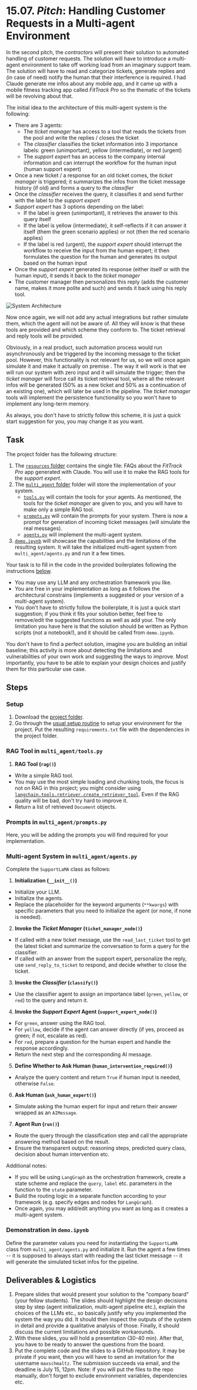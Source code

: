 # 15.07. _Pitch_: Handling Customer Requests in a Multi-agent Environment

In the second pitch, the _contractors_ will present their solution to automated handling of customer requests. The solution will have to introduce a multi-agent environment to take off working load from an imaginary support team. The solution will have to read and categorize tickets, generate replies and (in case of need) notify the human that their interference is required. I had Claude generate me infos about any mobile app, and it came up with a mobile fitness tracking app called _FitTrack Pro_ so the thematic of the tickets will be revolving about that.

The initial idea to the architecture of this multi-agent system is the following:
* There are 3 agents:
    * The _ticket manager_ has access to a tool that reads the tickets from the pool and write the replies / closes the ticket
    * The _classifier_ classifies the ticket information into 3 importance labels: green (unimportant), yellow (intermediate), or red (urgent)
    * The _support expert_ has an access to the company internal information and can interrupt the workflow for the human input (human support expert)
* Once a new ticket / a response for an old ticket comes, the _ticket manager_ is triggered; it summarizes the infos from the ticket message history (if old) and forms a query to the _classifier_
* Once the _classifier_ receives the query, it classifies it and send further with the label to the _support expert_
* _Support expert_ has 3 options depending on the label:
    * If the label is green (unimportant), it retrieves the answer to this query itself
    * If the label is yellow (intermediate), it self-reflects if it can answer it itself (them the green scenario applies) or not (then the red scenario applies)
    * If the label is red (urgent), the _support expert_ should interrupt the workflow to receive the input from the human expert; it then formulates the question for the human and generates its output based on the human input
* Once the _support expert_ generated its response (either itself or with the human input), it sends it back to the _ticket manager_
* The customer manager then personalizes this reply (adds the customer name, makes it more polite and such) and sends it back using his reply tool.

![System Architecture](./architecture.jpg)

Now once again, we will not add any actual integrations but rather simulate them, which the agent will not be aware of. All they will know is that these tools are provided and which scheme they conform to. The ticket retrieval and reply tools will be provided.

Obviously, in a real product, such automation process would run asynchronously and be triggered by the incoming message to the ticket pool. However, this functionality is not relevant for us, so we will once again simulate it and make it actually on premise . The way it will work is that we will run our system with zero input and it will simulate the trigger; then the _ticket manager_ will force call its ticket retrieval tool, where all the relevant infos will be generated (50% as a new ticket and 50% as a continuation of an existing one), which will later be used in the pipeline. The _ticket manager_ tools will implement the persistence functionality so you won't have to implement any long-term memory.

As always, you don't have to strictly follow this scheme, it is just a quick start suggestion for you, you may change it as you want.


## Task

The project folder has the following structure:
1. The [`resources` folder](https://github.com/maxschmaltz/Course-LLM-based-Assistants/tree/main/llm-based-assistants/sessions/block3_wrapup/1507/resources) contains the single file: FAQs about the _FitTrack Pro_ app generated with Claude. You will use it to make the RAG tools for the _support expert_.
2. The [`multi_agent` folder](https://github.com/maxschmaltz/Course-LLM-based-Assistants/tree/main/llm-based-assistants/sessions/block3_wrapup/1507/multi_agent) folder will store the implementation of your system.
    * [`tools.py`](https://github.com/maxschmaltz/Course-LLM-based-Assistants/tree/main/llm-based-assistants/sessions/block3_wrapup/1507/multi_agent/tools.py) will contain the tools for your agents. As mentioned, the tools for the _ticket manager_ are given to you, and you will have to make only a simple RAG tool.
    * [`prompts.py`](https://github.com/maxschmaltz/Course-LLM-based-Assistants/tree/main/llm-based-assistants/sessions/block3_wrapup/1507/multi_agent/prompts.py) will contain the prompts for your system. There is now a prompt for generation of incoming ticket messages (will simulate the real messages).
    * [`agents.py`](https://github.com/maxschmaltz/Course-LLM-based-Assistants/tree/main/llm-based-assistants/sessions/block3_wrapup/1507/multi_agent/agents.py) will implement the multi-agent system.
3. [`demo.ipynb`](https://github.com/maxschmaltz/Course-LLM-based-Assistants/tree/main/llm-based-assistants/sessions/block3_wrapup/1507/demo.ipynb) will showcase the capabilities and the limitations of the resulting system. It will take the initialized multi-agent system from `multi_agent/agents.py` and run it a few times.

Your task is to fill in the code in the provided boilerplates following the instructions [below](#steps).
* You may use any LLM and any orchestration framework you like.
* You are free in your implementation as long as it follows the architectural constrains (implements a suggested or your version of a multi-agent system). 
* You don't have to strictly follow the boilerplate, it is just a quick start suggestion; if you think it fits your solution better, feel free to remove/edit the suggested functions as well as add your. The only limitation you have here is that the solution should be written as Python scripts (not a notebook!), and it should be called from `demo.ipynb`.

You don't have to find a perfect solution, imagine you are building an initial baseline; this activity is more about detecting the limitations and vulnerabilities of your own work and suggesting the ways to improve. Most importantly, you have to be able to explain your design choices and justify them for this particular use case. 


## Steps

### Setup

1. Download the [project folder](https://github.com/maxschmaltz/Course-LLM-based-Assistants/tree/main/llm-based-assistants/sessions/block3_wrapup/1507).
2. Go through the [usual setup routine](https://maxschmaltz.github.io/Course-LLM-based-Assistants/infos/llm_inference_guide/README.html) to setup your environment for the project. Put the resulting `requirements.txt` file with the dependencies in the project folder.

### RAG Tool in `multi_agent/tools.py`

1. **RAG Tool (`rag()`)**
* Write a simple RAG tool.
* You may use the most simple loading and chunking tools, the focus is not on RAG in this project; you might consider using [`langchain.tools.retriever.create_retriever_tool`](https://python.langchain.com/api_reference/core/tools/langchain_core.tools.retriever.create_retriever_tool.html). Even if the RAG quality will be bad, don't try hard to improve it.
* Return a list of retrieved `Document` objects.

### Prompts in `multi_agent/prompts.py`

Here, you will be adding the prompts you will find required for your implementation.

### Multi-agent System in `multi_agent/agents.py`

Complete the `SupportLaMA` class as follows:

1. **Initialization (`__init__()`)**
* Initialize your LLM.
* Initialize the agents.
* Replace the placeholder for the keyword arguments (`**kwargs`) with specific parameters that you need to initialize the agent (or none, if none is needed).

2. **Invoke the _Ticket Manager_ (`ticket_manager_node()`)**  
* If called with a new ticket message, use the `read_last_ticket` tool to get the latest ticket and summarize the conversation to form a query for the classifier.  
* If called with an answer from the support expert, personalize the reply, use `send_reply_to_ticket` to respond, and decide whether to close the ticket.

3. **Invoke the _Classifier_ (`classify()`)**  
* Use the classifier agent to assign an importance label (`green`, `yellow`, or `red`) to the query and return it.

4. **Invoke the _Support Expert_ Agent (`support_expert_node()`)**  
* For `green`, answer using the RAG tool.  
* For `yellow`, decide if the agent can answer directly (if yes, proceed as green; if not, escalate as red).  
* For `red`, prepare a question for the human expert and handle the response accordingly.  
* Return the next step and the corresponding AI message.

5. **Define Whether to Ask Human (`human_intervention_required()`)**  
* Analyze the query content and return `True` if human input is needed, otherwise `False`.

6. **Ask Human (`ask_human_expert()`)**  
* Simulate asking the human expert for input and return their answer wrapped as an `AIMessage`.

7. **Agent Run (`run()`)**
* Route the query through the classification step and call the appropriate answering method based on the result.
* Ensure the transparent output: reasoning steps, predicted query class, decision about human intervention etc.

Additional notes:
* If you will be using `LangGraph` as the orchestration framework, create a state scheme and replace the `query`, `label` etc. parameters in the function to the `state` parameter.
* Build the routing logic in a separate function according to your framework (e.g. specify edges and nodes for `LangGraph`).
* Once again, you may add/edit anything you want as long as it creates a multi-agent system.

### Demonstration in `demo.ipynb`

Define the parameter values you need for instantiating the `SupportLaMA` class from `multi_agent/agents.py` and initialize it. Run the agent a few times -- it is supposed to always start with reading the last ticket message -- it will generate the simulated ticket infos for the pipeline.


## Deliverables & Logistics

1. Prepare slides that would present your solution to the "company board" (your fellow students). The slides should highlight the design decisions step by step (agent initialization, multi-agent pipeline etc.), explain the choices of the LLMs etc., so basically justify why you implemented the system the way you did. It should then inspect the outputs of the system in detail and provide a qualitative analysis of those. Finally, it should discuss the current limitations and possible workarounds.
2. With these slides, you will hold a presentation (30-40 min). After that, you have to be ready to answer the questions from the board.
3. Put the complete code and the slides to a GitHub repository. It may be private if you want, then you will have to send an invitation for the username `maxschmaltz`. The submission succeeds via email, and the deadline is July 15, 12pm. Note: if you will put the files to the repo manually, don't forget to exclude environment variables, dependencies etc.